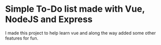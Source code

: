 # Simple To-Do list made with Vue, NodeJS and Express

I made this project to help learn vue and along the way added some other features for fun.